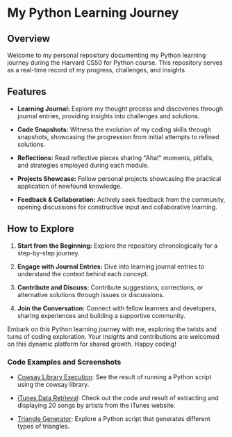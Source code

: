 # My Python Learning Journey

## Overview

Welcome to my personal repository documenting my Python learning journey during the Harvard CS50 for Python course. This repository serves as a real-time record of my progress, challenges, and insights.

## Features

- **Learning Journal:** Explore my thought process and discoveries through journal entries, providing insights into challenges and solutions.

- **Code Snapshots:** Witness the evolution of my coding skills through snapshots, showcasing the progression from initial attempts to refined solutions.

- **Reflections:** Read reflective pieces sharing "Aha!" moments, pitfalls, and strategies employed during each module.

- **Projects Showcase:** Follow personal projects showcasing the practical application of newfound knowledge.

- **Feedback & Collaboration:** Actively seek feedback from the community, opening discussions for constructive input and collaborative learning.

## How to Explore

1. **Start from the Beginning:** Explore the repository chronologically for a step-by-step journey.

2. **Engage with Journal Entries:** Dive into learning journal entries to understand the context behind each concept.

3. **Contribute and Discuss:** Contribute suggestions, corrections, or alternative solutions through issues or discussions.

4. **Join the Conversation:** Connect with fellow learners and developers, sharing experiences and building a supportive community.

Embark on this Python learning journey with me, exploring the twists and turns of coding exploration. Your insights and contributions are welcomed on this dynamic platform for shared growth. Happy coding!




### Code Examples and Screenshots

- [Cowsay Library Execution](<img width="597" alt="Cowsay" src="https://github.com/SevenB1/1st-Project/assets/121315598/743e6fc9-77ad-44d2-a712-f954072924d7">): See the result of running a Python script using the cowsay library.

- [iTunes Data Retrieval](<img width="384" alt="Itunes py" src="https://github.com/SevenB1/1st-Project/assets/121315598/02a383fc-1e8d-49b2-b134-fa37721c3268">): Check out the code and result of extracting and displaying 20 songs by artists from the iTunes website.

- [Triangle Generator](<img width="449" alt="Right-Angled_Triangle" src="https://github.com/SevenB1/1st-Project/assets/121315598/0ad3f979-9e76-4fbb-b475-d947db6734a4">): Explore a Python script that generates different types of triangles.
